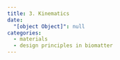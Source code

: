 ```yaml
---
title: 3. Kinematics
date:
  "[object Object]": null
categories:
  - materials
  - design principles in biomatter
---
```


